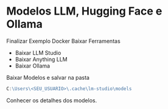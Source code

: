 # Modelos LLM, Hugging Face e Ollama

Finalizar Exemplo Docker
Baixar Ferramentas
- Baixar LLM Studio
- Baixar Anything LLM
- Baixar Ollama

Baixar Modelos e salvar na pasta
```d
C:\Users\<SEU_USUARIO>\.cache\lm-studio\models
```

Conhecer os detalhes dos modelos.